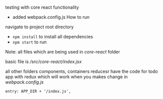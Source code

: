 testing with core react functionality
- added webpack.config.js
How to run

navigate to project root directory

- `npm install` to install all dependencies
- `npm start` to run 

Note: all files which are being used in *core-react* folder

basic file is */src/core-react/index.jsx*

all other folders components, containers reducesr have the code for todo app with redux which  will work when you makes change in *webpack.config.js* 

`entry: APP_DIR + '/index.js',`





